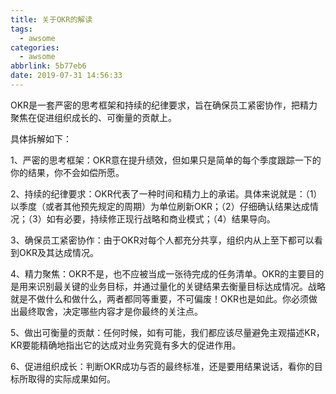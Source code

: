 ```yaml
---
title: 关于OKR的解读
tags:
  - awsome
categories:
  - awsome
abbrlink: 5b77eb6
date: 2019-07-31 14:56:33
---
```


OKR是一套严密的思考框架和持续的纪律要求，旨在确保员工紧密协作，把精力聚焦在促进组织成长的、可衡量的贡献上。

具体拆解如下：

1、严密的思考框架：OKR意在提升绩效，但如果只是简单的每个季度跟踪一下的你的结果，你不会如偿所愿。

2、持续的纪律要求：OKR代表了一种时间和精力上的承诺。具体来说就是：（1）以季度（或者其他预先规定的周期）为单位刷新OKR；（2）仔细确认结果达成情况；（3）如有必要，持续修正现行战略和商业模式；（4）结果导向。

3、确保员工紧密协作：由于OKR对每个人都充分共享，组织内从上至下都可以看到OKR及其达成情况。

4、精力聚焦：OKR不是，也不应被当成一张待完成的任务清单。OKR的主要目的是用来识别最关键的业务目标，并通过量化的关键结果去衡量目标达成情况。战略就是不做什么和做什么，两者都同等重要，不可偏废！OKR也是如此。你必须做出最终取舍，决定哪些内容才是你最终的关注点。

5、做出可衡量的贡献：任何时候，如有可能，我们都应该尽量避免主观描述KR，KR要能精确地指出它的达成对业务究竟有多大的促进作用。

6、促进组织成长：判断OKR成功与否的最终标准，还是要用结果说话，看你的目标所取得的实际成果如何。

<!--more-->